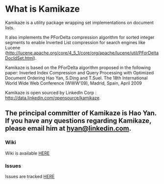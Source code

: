 What is Kamikaze
===============

Kamikaze is a utility package wrapping set implementations on document lists. 

It also implements the PForDelta compression algorithm for sorted integer segments to enable Inverted List compression for search engines like Lucene (http://lucene.apache.org/core/4_5_1/core/org/apache/lucene/util/PForDeltaDocIdSet.html). 

Kamikaze is based on the PForDelta algorithm proposed in the following paper:
Inverted Index Compression and Query Processing with Optimized Document Ordering 
Hao Yan, S.Ding and T.Suel.
The 18th International World Wide Web Conference (WWW'09), Madrid, Spain, April 2009

Kamikaze is open sourced by LinkedIn Corp : http://data.linkedin.com/opensource/kamikaze.

The principal committer of Kamikaze is Hao Yan. If you have any questions regarding Kamikaze, please email him at hyan@linkedin.com. 
------------------------------------

### Wiki

Wiki is available [HERE](http://snaprojects.jira.com/wiki/display/KAMI/Home)

### Issues

Issues are tracked [HERE](http://snaprojects.jira.com/browse/KAMI)
